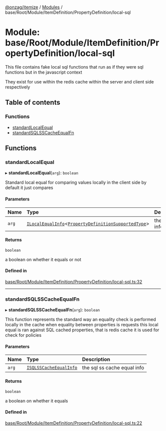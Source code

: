 [@onzag/itemize](../README.md) / [Modules](../modules.md) / base/Root/Module/ItemDefinition/PropertyDefinition/local-sql

# Module: base/Root/Module/ItemDefinition/PropertyDefinition/local-sql

This file contains fake local sql functions that run as if they were sql
functions but in the javascript context

They exist for use within the redis cache
within the server and client side respectively

## Table of contents

### Functions

- [standardLocalEqual](base_Root_Module_ItemDefinition_PropertyDefinition_local_sql.md#standardlocalequal)
- [standardSQLSSCacheEqualFn](base_Root_Module_ItemDefinition_PropertyDefinition_local_sql.md#standardsqlsscacheequalfn)

## Functions

### standardLocalEqual

▸ **standardLocalEqual**(`arg`): `boolean`

Standard local equal for comparing values locally in the client side
by default it just compares

#### Parameters

| Name | Type | Description |
| :------ | :------ | :------ |
| `arg` | [`ILocalEqualInfo`](../interfaces/base_Root_Module_ItemDefinition_PropertyDefinition_types.ILocalEqualInfo.md)<[`PropertyDefinitionSupportedType`](base_Root_Module_ItemDefinition_PropertyDefinition_types.md#propertydefinitionsupportedtype)\> | the local information |

#### Returns

`boolean`

a boolean on whether it equals or not

#### Defined in

[base/Root/Module/ItemDefinition/PropertyDefinition/local-sql.ts:32](https://github.com/onzag/itemize/blob/a24376ed/base/Root/Module/ItemDefinition/PropertyDefinition/local-sql.ts#L32)

___

### standardSQLSSCacheEqualFn

▸ **standardSQLSSCacheEqualFn**(`arg`): `boolean`

This function represents the standard way an equality check
is performed locally in the cache when equality between properties is requests
this local equal is ran against SQL cached properties, that is redis cache
it is used for check for policies

#### Parameters

| Name | Type | Description |
| :------ | :------ | :------ |
| `arg` | [`ISQLSSCacheEqualInfo`](../interfaces/base_Root_Module_ItemDefinition_PropertyDefinition_types.ISQLSSCacheEqualInfo.md) | the sql ss cache equal info |

#### Returns

`boolean`

a boolean on whether it equals

#### Defined in

[base/Root/Module/ItemDefinition/PropertyDefinition/local-sql.ts:22](https://github.com/onzag/itemize/blob/a24376ed/base/Root/Module/ItemDefinition/PropertyDefinition/local-sql.ts#L22)
